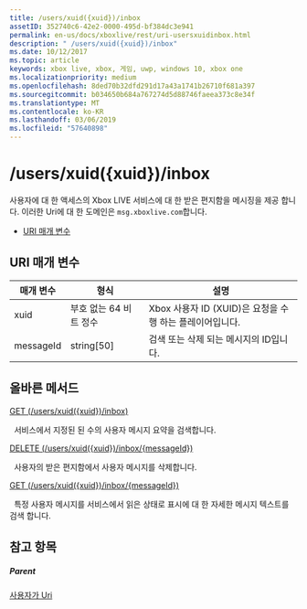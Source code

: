 ```yaml
---
title: /users/xuid({xuid})/inbox
assetID: 352740c6-42e2-0000-495d-bf384dc3e941
permalink: en-us/docs/xboxlive/rest/uri-usersxuidinbox.html
description: " /users/xuid({xuid})/inbox"
ms.date: 10/12/2017
ms.topic: article
keywords: xbox live, xbox, 게임, uwp, windows 10, xbox one
ms.localizationpriority: medium
ms.openlocfilehash: 8ded70b32dfd291d17a43a1741b26710f681a397
ms.sourcegitcommit: b034650b684a767274d5d88746faeea373c8e34f
ms.translationtype: MT
ms.contentlocale: ko-KR
ms.lasthandoff: 03/06/2019
ms.locfileid: "57640898"
---
```

# <a name="usersxuidxuidinbox"></a>/users/xuid({xuid})/inbox
사용자에 대 한 액세스의 Xbox LIVE 서비스에 대 한 받은 편지함을 메시징을 제공 합니다. 이러한 Uri에 대 한 도메인은 `msg.xboxlive.com`합니다.
 
  * [URI 매개 변수](#ID4EV)
 
<a id="ID4EV"></a>

 
## <a name="uri-parameters"></a>URI 매개 변수 
 
| 매개 변수| 형식| 설명| 
| --- | --- | --- | 
| xuid | 부호 없는 64 비트 정수 | Xbox 사용자 ID (XUID)은 요청을 수행 하는 플레이어입니다. | 
| messageId | string[50] | 검색 또는 삭제 되는 메시지의 ID입니다. | 
  
<a id="ID4EDC"></a>

 
## <a name="valid-methods"></a>올바른 메서드 

[GET (/users/xuid({xuid})/inbox)](uri-usersxuidinboxget.md)

&nbsp;&nbsp;서비스에서 지정된 된 수의 사용자 메시지 요약을 검색합니다. 

[DELETE (/users/xuid({xuid})/inbox/{messageId})](uri-usersxuidinboxmessageiddelete.md)

&nbsp;&nbsp;사용자의 받은 편지함에서 사용자 메시지를 삭제합니다.

[GET (/users/xuid({xuid})/inbox/{messageId})](uri-usersxuidinboxmessageidget.md)

&nbsp;&nbsp;특정 사용자 메시지를 서비스에서 읽은 상태로 표시에 대 한 자세한 메시지 텍스트를 검색 합니다. 
 
<a id="ID4EVC"></a>

 
## <a name="see-also"></a>참고 항목
 
<a id="ID4EXC"></a>

 
##### <a name="parent"></a>Parent  

[사용자가 Uri](atoc-reference-users.md)

   